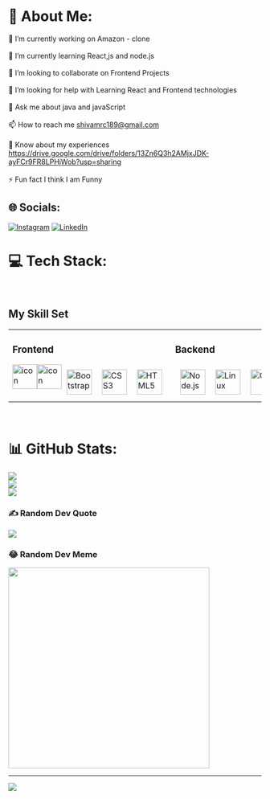 # 💫 About Me:
🔭 I’m currently working on Amazon - clone <br><br>🌱 I’m currently learning React,js and node.js<br><br>👯 I’m looking to collaborate on Frontend Projects<br><br>🤝 I’m looking for help with Learning React and Frontend technologies<br><br>💬 Ask me about java and javaScript <br><br>📫 How to reach me shivamrc189@gmail.com<br><br>📄 Know about my experiences https://drive.google.com/drive/folders/13Zn6Q3h2AMjxJDK-ayFCr9FR8LPHjWob?usp=sharing<br><br>⚡ Fun fact I think I am Funny


## 🌐 Socials:
[![Instagram](https://img.shields.io/badge/Instagram-%23E4405F.svg?logo=Instagram&logoColor=white)](https://instagram.com/shivam.wtf) [![LinkedIn](https://img.shields.io/badge/LinkedIn-%230077B5.svg?logo=linkedin&logoColor=white)](https://linkedin.com/in/www.linkedin.com/in/shivamchavan01) 

# 💻 Tech Stack:
<br/>  


## My Skill Set  
<table><tr><td valign="top" width="10%">



### Frontend  
<div style="display: flex; align-items: flex-start;">  
  <img src="https://techstack-generator.vercel.app/js-icon.svg" alt="icon" width="49" height="49" /><img src="https://techstack-generator.vercel.app/react-icon.svg" alt="icon" width="49" height="49" />
<a href="https://getbootstrap.com/docs/3.4/javascript/" target="_blank"><img style="margin: 10px" src="https://profilinator.rishav.dev/skills-assets/bootstrap-plain.svg" alt="Bootstrap" height="50" /></a>  
<a href="https://www.w3schools.com/css/" target="_blank"><img style="margin: 10px" src="https://profilinator.rishav.dev/skills-assets/css3-original-wordmark.svg" alt="CSS3" height="50" /></a>  
<a href="https://en.wikipedia.org/wiki/HTML5" target="_blank"><img style="margin: 10px" src="https://profilinator.rishav.dev/skills-assets/html5-original-wordmark.svg" alt="HTML5" height="50" /></a>  

</div>

</td><td valign="top" width="10%">


### Backend  
<div style="display: flex; align-items: flex-start;"> 
<a href="https://nodejs.org/" target="_blank"><img style="margin: 10px" src="https://profilinator.rishav.dev/skills-assets/nodejs-original-wordmark.svg" alt="Node.js" height="50" /></a>  
<a href="https://www.linux.org/" target="_blank"><img style="margin: 10px" src="https://profilinator.rishav.dev/skills-assets/linux-original.svg" alt="Linux" height="50" /></a>  
<a href="https://github.com/" target="_blank"><img style="margin: 10px" src="https://profilinator.rishav.dev/skills-assets/git-scm-icon.svg" alt="Git" height="50" /></a>  
<a href="https://docs.spring.io/spring-framework/docs/3.0.x/reference/expressions.html#:~:text=The%20Spring%20Expression%20Language%20(SpEL,and%20basic%20string%20templating%20functionality." target="_blank"><img style="margin: 10px" src="https://profilinator.rishav.dev/skills-assets/springio-icon.svg" alt="Spring" height="50" /></a>  
<a href="https://www.postgresql.org/" target="_blank"><img style="margin: 10px" src="https://profilinator.rishav.dev/skills-assets/postgresql-original-wordmark.svg" alt="PostgreSQL" height="50" /></a>  
<img src="https://techstack-generator.vercel.app/restapi-icon.svg" alt="icon" width="49" height="49" /><img src="https://techstack-generator.vercel.app/mysql-icon.svg" alt="icon" width="49" height="49" /><img src="https://techstack-generator.vercel.app/java-icon.svg" alt="icon" width="49" height="49" />
<img src="https://techstack-generator.vercel.app/github-icon.svg" alt="icon" width="49" height="49" /><img src="https://techstack-generator.vercel.app/prettier-icon.svg" alt="icon" width="49" height="49" />
</div>

</td></tr></table>  

<br/>  

# 📊 GitHub Stats:
![](https://github-readme-stats.vercel.app/api?username=shivamChavan01&theme=dark&hide_border=false&include_all_commits=true&count_private=false)<br/>
![](https://github-readme-streak-stats.herokuapp.com/?user=shivamChavan01&theme=dark&hide_border=false)<br/>
![](https://github-readme-stats.vercel.app/api/top-langs/?username=shivamChavan01&theme=dark&hide_border=false&include_all_commits=true&count_private=false&layout=compact)

### ✍️ Random Dev Quote
![](https://quotes-github-readme.vercel.app/api?type=horizontal&theme=tokyonight)

### 😂 Random Dev Meme
<img src='https://randommeme-five.vercel.app/' style="height: 400px;"/>

---
[![](https://visitcount.itsvg.in/api?id=shivamChavan01&icon=0&color=0)](https://visitcount.itsvg.in)

<!-- Proudly created with GPRM ( https://gprm.itsvg.in ) -->





